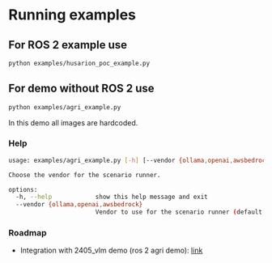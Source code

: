 # Running examples

## For ROS 2 example use

```bash
python examples/husarion_poc_example.py
```

## For demo without ROS 2 use

```bash
python examples/agri_example.py
```

In this demo all images are hardcoded.

### Help

```bash
usage: examples/agri_example.py [-h] [--vendor {ollama,openai,awsbedrock}]

Choose the vendor for the scenario runner.

options:
  -h, --help            show this help message and exit
  --vendor {ollama,openai,awsbedrock}
                        Vendor to use for the scenario runner (default: awsbedrock)
```

### Roadmap

- Integration with 2405_vlm demo (ros 2 agri demo): [link](https://github.com/RobotecAI/MultiDomainAgricultureProject/tree/demo/2405_vlm)
